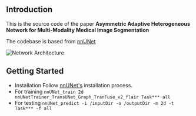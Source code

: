 ## Introduction

This is the source code of the paper <strong>Asymmetric Adaptive Heterogeneous Network for Multi-Modality Medical Image Segmentation</strong>

The codebase is based from [nnUNet](https://github.com/MIC-DKFZ/nnUNet/tree/nnunetv1)

![Network Architecture](/net.png "Network Architecture")

## Getting Started

- Installation
  Follow [nnUNet's](https://github.com/MIC-DKFZ/nnUNet/tree/nnunetv1) installation process.
- For training
  `nnUNet_train 2d nnUNetTrainer_TransUNet_Graph_TranFuse_v2_flair Task*** all `
- For testing
  ` nnUNet_predict -i /inputDir -o /outputDir -m 2d -t Task*** -f all `
